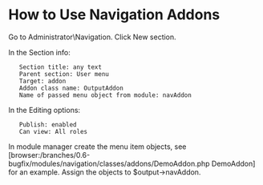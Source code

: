 <!-- Name: Howto/Navigation/Addons -->
<!-- Version: 1 -->
<!-- Last-Modified: 2006/06/11 22:05:45 -->
<!-- Author: demian -->

# How to Use Navigation Addons
Go to Administrator\Navigation.
Click New section.

In the Section info:


	   Section title: any text
	   Parent section: User menu
	   Target: addon
	   Addon class name: OutputAddon
	   Name of passed menu object from module: navAddon


In the Editing options:


	   Publish: enabled
	   Can view: All roles


In module manager create the menu item objects, see [browser:/branches/0.6-bugfix/modules/navigation/classes/addons/DemoAddon.php DemoAddon] for an example. Assign the objects to $output-\>navAddon.